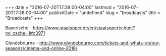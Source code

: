 +++
date = "2016-07-20T17:38:00-04:00"
lastmod = "2016-07-20T17:38:00-04:00"
publishDate = "undefined"
slug = "broadcasts"
title = "Broadcasts"
+++

Bayerische - https://www.staatsoper.de/en/staatsopertv.html?no_cache=1#c3971

Glyndebourne - http://www.glyndebourne.com/tickets-and-whats-on/our-seasons/cinema-and-online-2016/

